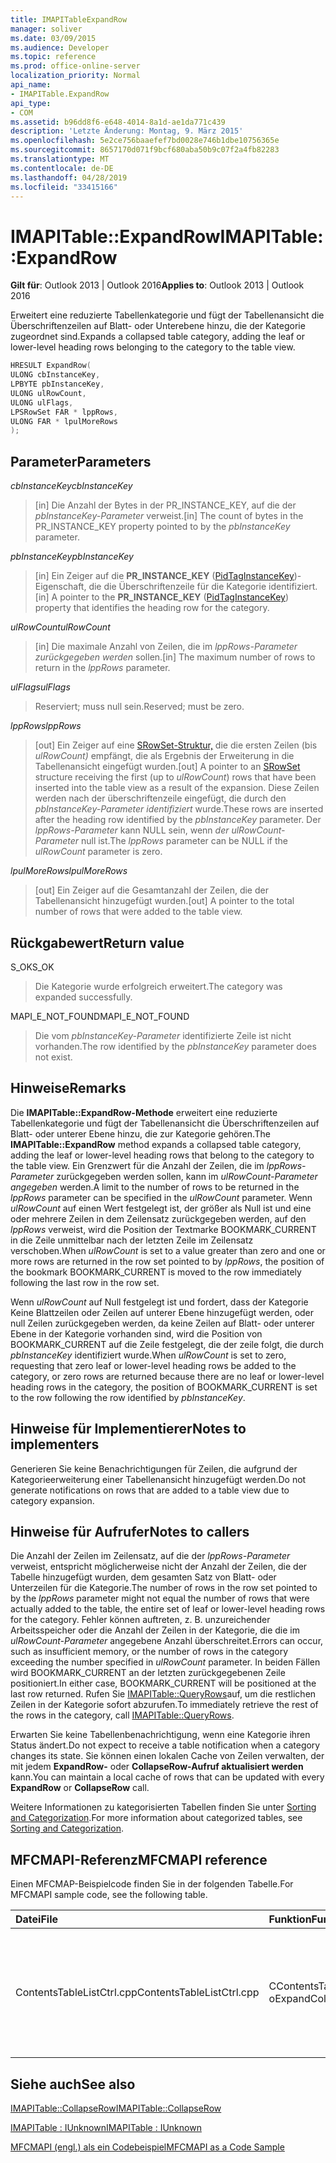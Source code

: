 ```yaml
---
title: IMAPITableExpandRow
manager: soliver
ms.date: 03/09/2015
ms.audience: Developer
ms.topic: reference
ms.prod: office-online-server
localization_priority: Normal
api_name:
- IMAPITable.ExpandRow
api_type:
- COM
ms.assetid: b96dd8f6-e648-4014-8a1d-ae1da771c439
description: 'Letzte Änderung: Montag, 9. März 2015'
ms.openlocfilehash: 5e2ce756baaefef7bd0028e746b1dbe10756365e
ms.sourcegitcommit: 8657170d071f9bcf680aba50b9c07f2a4fb82283
ms.translationtype: MT
ms.contentlocale: de-DE
ms.lasthandoff: 04/28/2019
ms.locfileid: "33415166"
---
```

# <a name="imapitableexpandrow"></a><span data-ttu-id="aa0f7-103">IMAPITable::ExpandRow</span><span class="sxs-lookup"><span data-stu-id="aa0f7-103">IMAPITable::ExpandRow</span></span>

  
  
<span data-ttu-id="aa0f7-104">**Gilt für**: Outlook 2013 | Outlook 2016</span><span class="sxs-lookup"><span data-stu-id="aa0f7-104">**Applies to**: Outlook 2013 | Outlook 2016</span></span> 
  
<span data-ttu-id="aa0f7-105">Erweitert eine reduzierte Tabellenkategorie und fügt der Tabellenansicht die Überschriftenzeilen auf Blatt- oder Unterebene hinzu, die der Kategorie zugeordnet sind.</span><span class="sxs-lookup"><span data-stu-id="aa0f7-105">Expands a collapsed table category, adding the leaf or lower-level heading rows belonging to the category to the table view.</span></span>
  
```cpp
HRESULT ExpandRow(
ULONG cbInstanceKey,
LPBYTE pbInstanceKey,
ULONG ulRowCount,
ULONG ulFlags,
LPSRowSet FAR * lppRows,
ULONG FAR * lpulMoreRows
);
```

## <a name="parameters"></a><span data-ttu-id="aa0f7-106">Parameter</span><span class="sxs-lookup"><span data-stu-id="aa0f7-106">Parameters</span></span>

 <span data-ttu-id="aa0f7-107">_cbInstanceKey_</span><span class="sxs-lookup"><span data-stu-id="aa0f7-107">_cbInstanceKey_</span></span>
  
> <span data-ttu-id="aa0f7-108">[in] Die Anzahl der Bytes in der PR_INSTANCE_KEY, auf die der  _pbInstanceKey-Parameter_ verweist.</span><span class="sxs-lookup"><span data-stu-id="aa0f7-108">[in] The count of bytes in the PR_INSTANCE_KEY property pointed to by the  _pbInstanceKey_ parameter.</span></span> 
    
 <span data-ttu-id="aa0f7-109">_pbInstanceKey_</span><span class="sxs-lookup"><span data-stu-id="aa0f7-109">_pbInstanceKey_</span></span>
  
> <span data-ttu-id="aa0f7-110">[in] Ein Zeiger auf die **PR_INSTANCE_KEY** ([PidTagInstanceKey](pidtaginstancekey-canonical-property.md))-Eigenschaft, die die Überschriftenzeile für die Kategorie identifiziert.</span><span class="sxs-lookup"><span data-stu-id="aa0f7-110">[in] A pointer to the **PR_INSTANCE_KEY** ([PidTagInstanceKey](pidtaginstancekey-canonical-property.md)) property that identifies the heading row for the category.</span></span> 
    
 <span data-ttu-id="aa0f7-111">_ulRowCount_</span><span class="sxs-lookup"><span data-stu-id="aa0f7-111">_ulRowCount_</span></span>
  
> <span data-ttu-id="aa0f7-112">[in] Die maximale Anzahl von Zeilen, die im  _lppRows-Parameter zurückgegeben werden_ sollen.</span><span class="sxs-lookup"><span data-stu-id="aa0f7-112">[in] The maximum number of rows to return in the  _lppRows_ parameter.</span></span> 
    
 <span data-ttu-id="aa0f7-113">_ulFlags_</span><span class="sxs-lookup"><span data-stu-id="aa0f7-113">_ulFlags_</span></span>
  
> <span data-ttu-id="aa0f7-114">Reserviert; muss null sein.</span><span class="sxs-lookup"><span data-stu-id="aa0f7-114">Reserved; must be zero.</span></span>
    
 <span data-ttu-id="aa0f7-115">_lppRows_</span><span class="sxs-lookup"><span data-stu-id="aa0f7-115">_lppRows_</span></span>
  
> <span data-ttu-id="aa0f7-116">[out] Ein Zeiger auf eine [SRowSet-Struktur,](srowset.md) die die ersten Zeilen (bis  _ulRowCount)_ empfängt, die als Ergebnis der Erweiterung in die Tabellenansicht eingefügt wurden.</span><span class="sxs-lookup"><span data-stu-id="aa0f7-116">[out] A pointer to an [SRowSet](srowset.md) structure receiving the first (up to  _ulRowCount_) rows that have been inserted into the table view as a result of the expansion.</span></span> <span data-ttu-id="aa0f7-117">Diese Zeilen werden nach der überschriftenzeile eingefügt, die durch den  _pbInstanceKey-Parameter identifiziert_ wurde.</span><span class="sxs-lookup"><span data-stu-id="aa0f7-117">These rows are inserted after the heading row identified by the  _pbInstanceKey_ parameter.</span></span> <span data-ttu-id="aa0f7-118">Der  _lppRows-Parameter_ kann NULL sein, wenn  _der ulRowCount-Parameter_ null ist.</span><span class="sxs-lookup"><span data-stu-id="aa0f7-118">The  _lppRows_ parameter can be NULL if the  _ulRowCount_ parameter is zero.</span></span> 
    
 <span data-ttu-id="aa0f7-119">_lpulMoreRows_</span><span class="sxs-lookup"><span data-stu-id="aa0f7-119">_lpulMoreRows_</span></span>
  
> <span data-ttu-id="aa0f7-120">[out] Ein Zeiger auf die Gesamtanzahl der Zeilen, die der Tabellenansicht hinzugefügt wurden.</span><span class="sxs-lookup"><span data-stu-id="aa0f7-120">[out] A pointer to the total number of rows that were added to the table view.</span></span>
    
## <a name="return-value"></a><span data-ttu-id="aa0f7-121">Rückgabewert</span><span class="sxs-lookup"><span data-stu-id="aa0f7-121">Return value</span></span>

<span data-ttu-id="aa0f7-122">S_OK</span><span class="sxs-lookup"><span data-stu-id="aa0f7-122">S_OK</span></span> 
  
> <span data-ttu-id="aa0f7-123">Die Kategorie wurde erfolgreich erweitert.</span><span class="sxs-lookup"><span data-stu-id="aa0f7-123">The category was expanded successfully.</span></span>
    
<span data-ttu-id="aa0f7-124">MAPI_E_NOT_FOUND</span><span class="sxs-lookup"><span data-stu-id="aa0f7-124">MAPI_E_NOT_FOUND</span></span> 
  
> <span data-ttu-id="aa0f7-125">Die vom  _pbInstanceKey-Parameter_ identifizierte Zeile ist nicht vorhanden.</span><span class="sxs-lookup"><span data-stu-id="aa0f7-125">The row identified by the  _pbInstanceKey_ parameter does not exist.</span></span> 
    
## <a name="remarks"></a><span data-ttu-id="aa0f7-126">Hinweise</span><span class="sxs-lookup"><span data-stu-id="aa0f7-126">Remarks</span></span>

<span data-ttu-id="aa0f7-127">Die **IMAPITable::ExpandRow-Methode** erweitert eine reduzierte Tabellenkategorie und fügt der Tabellenansicht die Überschriftenzeilen auf Blatt- oder unterer Ebene hinzu, die zur Kategorie gehören.</span><span class="sxs-lookup"><span data-stu-id="aa0f7-127">The **IMAPITable::ExpandRow** method expands a collapsed table category, adding the leaf or lower-level heading rows that belong to the category to the table view.</span></span> <span data-ttu-id="aa0f7-128">Ein Grenzwert für die Anzahl der Zeilen, die im  _lppRows-Parameter_ zurückgegeben werden sollen, kann im  _ulRowCount-Parameter angegeben_ werden.</span><span class="sxs-lookup"><span data-stu-id="aa0f7-128">A limit to the number of rows to be returned in the  _lppRows_ parameter can be specified in the  _ulRowCount_ parameter.</span></span> <span data-ttu-id="aa0f7-129">Wenn  _ulRowCount_ auf einen Wert festgelegt ist, der größer als Null ist und eine oder mehrere Zeilen in dem Zeilensatz zurückgegeben werden, auf den  _lppRows_ verweist, wird die Position der Textmarke BOOKMARK_CURRENT in die Zeile unmittelbar nach der letzten Zeile im Zeilensatz verschoben.</span><span class="sxs-lookup"><span data-stu-id="aa0f7-129">When  _ulRowCount_ is set to a value greater than zero and one or more rows are returned in the row set pointed to by  _lppRows_, the position of the bookmark BOOKMARK_CURRENT is moved to the row immediately following the last row in the row set.</span></span>
  
<span data-ttu-id="aa0f7-130">Wenn  _ulRowCount_ auf Null festgelegt ist und fordert, dass der Kategorie Keine Blattzeilen oder Zeilen auf unterer Ebene hinzugefügt werden, oder null Zeilen zurückgegeben werden, da keine Zeilen auf Blatt- oder unterer Ebene in der Kategorie vorhanden sind, wird die Position von BOOKMARK_CURRENT auf die Zeile festgelegt, die der zeile folgt, die durch  _pbInstanceKey_ identifiziert wurde.</span><span class="sxs-lookup"><span data-stu-id="aa0f7-130">When  _ulRowCount_ is set to zero, requesting that zero leaf or lower-level heading rows be added to the category, or zero rows are returned because there are no leaf or lower-level heading rows in the category, the position of BOOKMARK_CURRENT is set to the row following the row identified by  _pbInstanceKey_.</span></span> 
  
## <a name="notes-to-implementers"></a><span data-ttu-id="aa0f7-131">Hinweise für Implementierer</span><span class="sxs-lookup"><span data-stu-id="aa0f7-131">Notes to implementers</span></span>

<span data-ttu-id="aa0f7-132">Generieren Sie keine Benachrichtigungen für Zeilen, die aufgrund der Kategorieerweiterung einer Tabellenansicht hinzugefügt werden.</span><span class="sxs-lookup"><span data-stu-id="aa0f7-132">Do not generate notifications on rows that are added to a table view due to category expansion.</span></span>
  
## <a name="notes-to-callers"></a><span data-ttu-id="aa0f7-133">Hinweise für Aufrufer</span><span class="sxs-lookup"><span data-stu-id="aa0f7-133">Notes to callers</span></span>

<span data-ttu-id="aa0f7-134">Die Anzahl der Zeilen im Zeilensatz, auf die der  _lppRows-Parameter_ verweist, entspricht möglicherweise nicht der Anzahl der Zeilen, die der Tabelle hinzugefügt wurden, dem gesamten Satz von Blatt- oder Unterzeilen für die Kategorie.</span><span class="sxs-lookup"><span data-stu-id="aa0f7-134">The number of rows in the row set pointed to by the  _lppRows_ parameter might not equal the number of rows that were actually added to the table, the entire set of leaf or lower-level heading rows for the category.</span></span> <span data-ttu-id="aa0f7-135">Fehler können auftreten, z. B. unzureichender Arbeitsspeicher oder die Anzahl der Zeilen in der Kategorie, die die im  _ulRowCount-Parameter_ angegebene Anzahl überschreitet.</span><span class="sxs-lookup"><span data-stu-id="aa0f7-135">Errors can occur, such as insufficient memory, or the number of rows in the category exceeding the number specified in  _ulRowCount_ parameter.</span></span> <span data-ttu-id="aa0f7-136">In beiden Fällen wird BOOKMARK_CURRENT an der letzten zurückgegebenen Zeile positioniert.</span><span class="sxs-lookup"><span data-stu-id="aa0f7-136">In either case, BOOKMARK_CURRENT will be positioned at the last row returned.</span></span> <span data-ttu-id="aa0f7-137">Rufen Sie [IMAPITable::QueryRows](imapitable-queryrows.md)auf, um die restlichen Zeilen in der Kategorie sofort abzurufen.</span><span class="sxs-lookup"><span data-stu-id="aa0f7-137">To immediately retrieve the rest of the rows in the category, call [IMAPITable::QueryRows](imapitable-queryrows.md).</span></span>
  
<span data-ttu-id="aa0f7-138">Erwarten Sie keine Tabellenbenachrichtigung, wenn eine Kategorie ihren Status ändert.</span><span class="sxs-lookup"><span data-stu-id="aa0f7-138">Do not expect to receive a table notification when a category changes its state.</span></span> <span data-ttu-id="aa0f7-139">Sie können einen lokalen Cache von Zeilen verwalten, der mit jedem **ExpandRow-** oder **CollapseRow-Aufruf aktualisiert werden** kann.</span><span class="sxs-lookup"><span data-stu-id="aa0f7-139">You can maintain a local cache of rows that can be updated with every **ExpandRow** or **CollapseRow** call.</span></span> 
  
<span data-ttu-id="aa0f7-140">Weitere Informationen zu kategorisierten Tabellen finden Sie unter [Sorting and Categorization](sorting-and-categorization.md).</span><span class="sxs-lookup"><span data-stu-id="aa0f7-140">For more information about categorized tables, see [Sorting and Categorization](sorting-and-categorization.md).</span></span>
  
## <a name="mfcmapi-reference"></a><span data-ttu-id="aa0f7-141">MFCMAPI-Referenz</span><span class="sxs-lookup"><span data-stu-id="aa0f7-141">MFCMAPI reference</span></span>

<span data-ttu-id="aa0f7-142">Einen MFCMAP-Beispielcode finden Sie in der folgenden Tabelle.</span><span class="sxs-lookup"><span data-stu-id="aa0f7-142">For MFCMAPI sample code, see the following table.</span></span>
  
|<span data-ttu-id="aa0f7-143">**Datei**</span><span class="sxs-lookup"><span data-stu-id="aa0f7-143">**File**</span></span>|<span data-ttu-id="aa0f7-144">**Funktion**</span><span class="sxs-lookup"><span data-stu-id="aa0f7-144">**Function**</span></span>|<span data-ttu-id="aa0f7-145">**Comment**</span><span class="sxs-lookup"><span data-stu-id="aa0f7-145">**Comment**</span></span>|
|:-----|:-----|:-----|
|<span data-ttu-id="aa0f7-146">ContentsTableListCtrl.cpp</span><span class="sxs-lookup"><span data-stu-id="aa0f7-146">ContentsTableListCtrl.cpp</span></span>  <br/> |<span data-ttu-id="aa0f7-147">CContentsTableListCtrl::D oExpandCollapse</span><span class="sxs-lookup"><span data-stu-id="aa0f7-147">CContentsTableListCtrl::DoExpandCollapse</span></span>  <br/> |<span data-ttu-id="aa0f7-148">MFCMAPI verwendet die **IMAPITable::ExpandRow-Methode,** um eine reduzierte Tabellenkategorie zu erweitern.</span><span class="sxs-lookup"><span data-stu-id="aa0f7-148">MFCMAPI uses the **IMAPITable::ExpandRow** method to expand a collapsed table category.</span></span>  <br/> |
   
## <a name="see-also"></a><span data-ttu-id="aa0f7-149">Siehe auch</span><span class="sxs-lookup"><span data-stu-id="aa0f7-149">See also</span></span>



[<span data-ttu-id="aa0f7-150">IMAPITable::CollapseRow</span><span class="sxs-lookup"><span data-stu-id="aa0f7-150">IMAPITable::CollapseRow</span></span>](imapitable-collapserow.md)
  
[<span data-ttu-id="aa0f7-151">IMAPITable : IUnknown</span><span class="sxs-lookup"><span data-stu-id="aa0f7-151">IMAPITable : IUnknown</span></span>](imapitableiunknown.md)


[<span data-ttu-id="aa0f7-152">MFCMAPI (engl.) als ein Codebeispiel</span><span class="sxs-lookup"><span data-stu-id="aa0f7-152">MFCMAPI as a Code Sample</span></span>](mfcmapi-as-a-code-sample.md)

